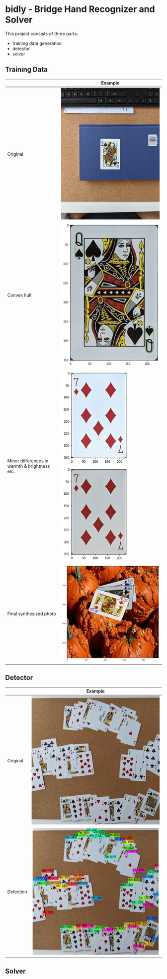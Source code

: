 # bidly - Bridge Hand Recognizer and Solver
This project consists of three parts:
- training data generation
- detector
- solver

## Training Data
| | Example |
|---|---|
|Original|<img src="rawdata/data/for-readme/Qs.jpg"/>|
|Convex hull|<img src="rawdata/data/for-readme/bidly-rawdata-convext-hull.png"/>|
|Minor differences in warmth & brightness etc.|<img src="rawdata/data/for-readme/bidly-rawdata-cool.png"/> <img src="rawdata/data/for-readme/bidly-rawdata-warm.png"/> |
|Final synthesized photo| <img src="rawdata/data/for-readme/bidly-rawdata-3cards.png"/> |

## Detector
| | Example |
|---|---|
|Original |<img src="detector/test-deals/bidly-detector-original.jpg"/>|
|Detection |<img src="detector/test-deals/bidly-detector-detected.png"/>|

## Solver
